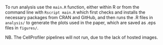 To run analysis use the `main.R` function, either within R or from the command line with `Rscript main.R`  which first checks and installs the necessary packages from CRAN and GitHub, and then runs the .R files in `analysis/` to generate the plots used in the paper, which are saved as .eps files in `figures/`.

NB. The CellProfiler pipelines will not run, due to the lack of hosted images.

